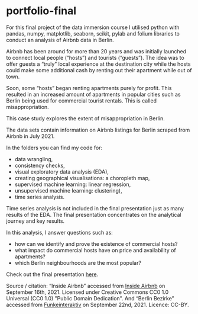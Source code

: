 # portfolio-final
For this final project of the data immersion course I utilised python with pandas, numpy, matplotlib, seaborn, scikit, pylab and folium libraries to conduct an analysis of Airbnb data in Berlin. 

Airbnb has been around for more than 20 years and was initially launched to connect local people (“hosts”) and tourists (“guests”). The idea was to offer guests a “truly” local experience at the destination city while the hosts could make some additional cash by renting out their apartment while out of town. 

Soon, some “hosts” began renting apartments purely for profit. This resulted in an increased amount of apartments in popular cities such as Berlin being used for commercial tourist rentals. This is called misappropriation. 

This case study explores the extent of misappropriation in Berlin. 

The data sets contain information on Airbnb listings for Berlin scraped from Airbnb in July 2021. 

In the folders you can find my code for: 

- data wrangling, 
- consistency checks,
- visual exploratory data analysis (EDA), 
- creating geographical visualisations: a choropleth map, 
- supervised machine learning: linear regression,
- unsupervised machine learning: clustering),
- time series analysis.  

Time series analysis is not included in the final presentation just as many results of the EDA. 
The final presentation concentrates on the analytical journey and key results. 

In this analysis, I answer questions such as: 

- how can we identify and prove the existence of commercial hosts? 
- what impact do commercial hosts have on price and availability of apartments?  
- which Berlin neighbourhoods are the most popular? 

Check out the final presentation [here](https://public.tableau.com/app/profile/julia.fortuny/viz/BerlinAirbnbCaseStudy/Presentation#1
).

Source / citation: “Inside Airbnb” accessed from [Inside Airbnb](http://insideairbnb.com/get-the-data.html) on September 16th, 2021. Licensed under Creative Commons CC0 1.0 Universal (CC0 1.0) "Public Domain Dedication". 
And “Berlin Bezirke” accessed from [Funkeinteraktiv](https://github.com/funkeinteraktiv/Berlin-Geodaten/raw/master/berlin_bezirke.geojson) on September 22nd, 2021. Licence: CC-BY.
